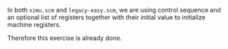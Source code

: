 In both `simu.scm` and `legacy-easy.scm`, we are using control sequence and
an optional list of registers together with their initial value
to initialize machine registers.

Therefore this exercise is already done.
